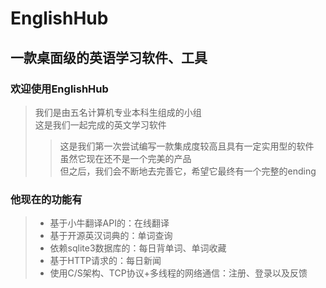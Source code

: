 # EnglishHub
## 一款桌面级的英语学习软件、工具
### 欢迎使用EnglishHub
>我们是由五名计算机专业本科生组成的小组  
>这是我们一起完成的英文学习软件 
> > 这是我们第一次尝试编写一款集成度较高且具有一定实用型的软件  
> > 虽然它现在还不是一个完美的产品  
> > 但之后，我们会不断地去完善它，希望它最终有一个完整的ending   
### 他现在的功能有  
> + 基于小牛翻译API的：在线翻译
> + 基于开源英汉词典的：单词查询
> + 依赖sqlite3数据库的：每日背单词、单词收藏
> + 基于HTTP请求的：每日新闻
> + 使用C/S架构、TCP协议+多线程的网络通信：注册、登录以及反馈
